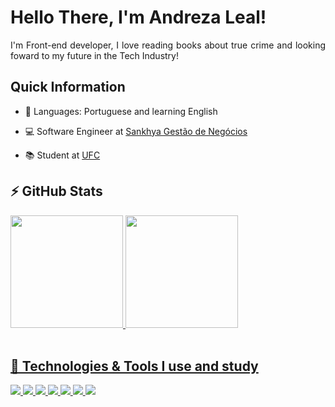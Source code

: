 <h1 align = "justify">Hello There, I'm Andreza Leal!</h1>

<p align = "justify"> I'm Front-end developer, I love reading books about true crime and looking foward to my future in the Tech Industry!</p>

<h2 align = "justify">Quick Information</h2>

- 💬 Languages: Portuguese and learning English

- 💻 Software Engineer at [Sankhya Gestão de Negócios](https://www.sankhya.com.br/)

- 📚 Student at [UFC](https://smd.ufc.br/pt/)

<h2> ⚡ GitHub Stats </h2>
 <div>
  <a href="https://github.com/andrezaleal">
  <img height="180em" src="https://github-readme-stats.vercel.app/api?username=andrezaleal&show_icons=true&theme=radical"/>
  <img height="180em" src="https://github-readme-stats.vercel.app/api/top-langs/?username=andrezaleal&layout=compact&theme=radical"/>
</div>
<br/>

<h2> 🚀 Technologies & Tools I use and study </h2>

<div style="display: inline_block">
  <img src="https://img.shields.io/badge/JavaScript-flat?logo=JavaScript&style=for-the-badge&logoColor=FF5F56&labelColor=000&color=000&logoWidth=30" />
  <img src="https://img.shields.io/badge/TypeScript-007ACC?style=for-the-badge&logo=typescript&logoColor=white"/>
  <img src="https://img.shields.io/badge/React-20232A?style=for-the-badge&logo=react&logoColor=61DAFB"/>
  <img src="https://img.shields.io/badge/next.js-000000?style=for-the-badge&logo=nextdotjs&logoColor=white"/>
  <img src="https://img.shields.io/badge/HTML5-E34F26?style=for-the-badge&logo=html5&logoColor=white"/>
  <img src="https://img.shields.io/badge/CSS3-1572B6?style=for-the-badge&logo=css3&logoColor=white"/>
  <img src="https://img.shields.io/badge/GIT-E44C30?style=for-the-badge&logo=git&logoColor=white"/>
</div>


